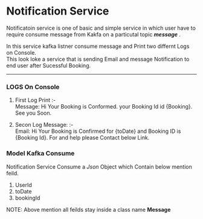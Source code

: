# __Notification Service__ #  

Notificatoin service is one of basic and simple service in which user have to require consume message from Kakfa on a particutal topic ___message___ .  

In this service kafka listner consume message and Print two differnt Logs on Console.  
This look loke a service that is sending Email and message Notification to end user after Sucessful Booking.  

---  

###  __LOGS On Console__  ###  

1. First Log Print :-   
	Message:  Hi Your Booking is Conformed. your Booking Id id {Booking}.  See you Soon.   

2. Secon Log Message: :-   
	Email: Hi Your Booking is Confirmed for {toDate} and Booking ID is {Booking Id}. For and help please Contact below Link.   


### __Model Kafka Consume__ ###  

Notification Service Consume a _Json_ Object which Contain below mention feild.  
1. UserId  
2. toDate  
3. bookingId  

NOTE: Above mention all feilds stay inside a class name __Message__  
